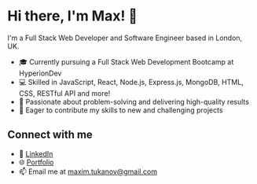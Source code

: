 # Hi there, I'm Max! 👋

I'm a Full Stack Web Developer and Software Engineer based in London, UK.

- 🎓 Currently pursuing a Full Stack Web Development Bootcamp at HyperionDev
- 💻 Skilled in JavaScript, React, Node.js, Express.js, MongoDB, HTML, CSS, RESTful API and more!
- 🤝 Passionate about problem-solving and delivering high-quality results
- 🚀 Eager to contribute my skills to new and challenging projects

## Connect with me
- 💼 [LinkedIn](https://www.linkedin.com/in/tukanov/)
- 🌐 [Portfolio](https://www.hyperiondev.com/portfolio/113948/)
- 📫 Email me at maxim.tukanov@gmail.com
